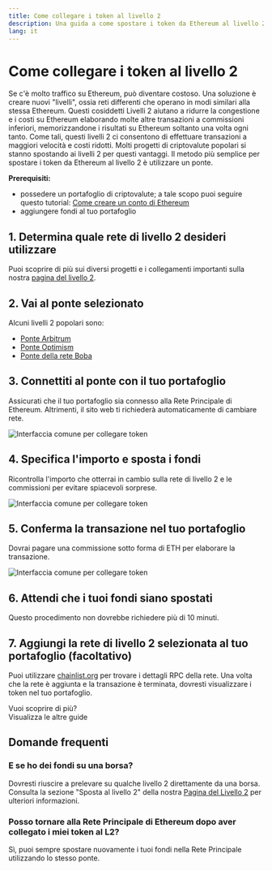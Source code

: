 ```yaml
---
title: Come collegare i token al livello 2
description: Una guida a come spostare i token da Ethereum al livello 2 utilizzando un ponte.
lang: it
---
```


# Come collegare i token al livello 2

Se c'è molto traffico su Ethereum, può diventare costoso. Una soluzione è creare nuovi "livelli", ossia reti differenti che operano in modi similari alla stessa Ethereum. Questi cosiddetti Livelli 2 aiutano a ridurre la congestione e i costi su Ethereum elaborando molte altre transazioni a commissioni inferiori, memorizzandone i risultati su Ethereum soltanto una volta ogni tanto. Come tali, questi livelli 2 ci consentono di effettuare transazioni a maggiori velocità e costi ridotti. Molti progetti di criptovalute popolari si stanno spostando ai livelli 2 per questi vantaggi. Il metodo più semplice per spostare i token da Ethereum al livello 2 è utilizzare un ponte.

**Prerequisiti:**

- possedere un portafoglio di criptovalute; a tale scopo puoi seguire questo tutorial: [Come creare un conto di Ethereum](/guides/how-to-create-an-ethereum-account/)
- aggiungere fondi al tuo portafoglio

## 1. Determina quale rete di livello 2 desideri utilizzare

Puoi scoprire di più sui diversi progetti e i collegamenti importanti sulla nostra [pagina del livello 2](/layer-2/).

## 2. Vai al ponte selezionato

Alcuni livelli 2 popolari sono:

- [Ponte Arbitrum](https://bridge.arbitrum.io/?l2ChainId=42161)
- [Ponte Optimism](https://app.optimism.io/bridge/deposit)
- [Ponte della rete Boba](https://gateway.boba.network/)

## 3. Connettiti al ponte con il tuo portafoglio

Assicurati che il tuo portafoglio sia connesso alla Rete Principale di Ethereum. Altrimenti, il sito web ti richiederà automaticamente di cambiare rete.

![Interfaccia comune per collegare token](./bridge1.png)

## 4. Specifica l'importo e sposta i fondi

Ricontrolla l'importo che otterrai in cambio sulla rete di livello 2 e le commissioni per evitare spiacevoli sorprese.

![Interfaccia comune per collegare token](./bridge2.png)

## 5. Conferma la transazione nel tuo portafoglio

Dovrai pagare una commissione sotto forma di ETH per elaborare la transazione.

![Interfaccia comune per collegare token](./bridge3.png)

## 6. Attendi che i tuoi fondi siano spostati

Questo procedimento non dovrebbe richiedere più di 10 minuti.

## 7. Aggiungi la rete di livello 2 selezionata al tuo portafoglio (facoltativo)

Puoi utilizzare [chainlist.org](http://chainlist.org) per trovare i dettagli RPC della rete. Una volta che la rete è aggiunta e la transazione è terminata, dovresti visualizzare i token nel tuo portafoglio.
<br />

<InfoBanner shouldSpaceBetween emoji=":eyes:">
  <div>Vuoi scoprire di più?</div>
  <ButtonLink href="/guides/">
    Visualizza le altre guide
  </ButtonLink>
</InfoBanner>

## Domande frequenti

### E se ho dei fondi su una borsa?

Dovresti riuscire a prelevare su qualche livello 2 direttamente da una borsa. Consulta la sezione "Sposta al livello 2" della nostra [Pagina del Livello 2](/layer-2/) per ulteriori informazioni.

### Posso tornare alla Rete Principale di Ethereum dopo aver collegato i miei token al L2?

Sì, puoi sempre spostare nuovamente i tuoi fondi nella Rete Principale utilizzando lo stesso ponte.
